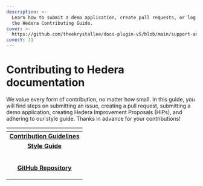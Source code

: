 ```yaml
---
description: >-
  Learn how to submit a demo application, create pull requests, or log issues in
  the Hedera Contributing Guide.
cover: >-
  https://github.com/theekrystallee/docs-plugin-v5/blob/main/support-and-community/broken-reference
coverY: 31
---
```


# Contributing to Hedera documentation

We value every form of contribution, no matter how small. In this guide, you will find steps on submitting an issue, creating a pull request, submitting a demo application, creating Hedera Improvement Proposals (HIPs), and adhering to our style guide. Thanks in advance for your contributions!

<table data-view="cards"><thead><tr><th align="center"></th></tr></thead><tbody><tr><td align="center"><a href="contribution-guidelines/"><strong>Contribution Guidelines</strong></a></td></tr><tr><td align="center"><a href="style-guide/"><strong>Style Guide</strong></a></td></tr><tr><td align="center"><p><picture><source srcset="https://cdn.pixabay.com/photo/2022/01/30/13/33/github-6980894_960_720.png" media="(prefers-color-scheme: dark)"><img src="../../.gitbook/assets/image (6).png" alt="" data-size="line"></picture></p><p> <a href="https://github.com/hashgraph/hedera-docs"><strong>GitHub Repository</strong></a></p></td></tr></tbody></table>
